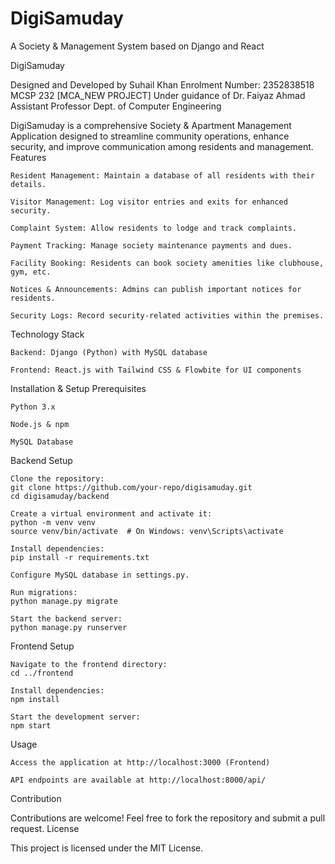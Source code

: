# DigiSamuday
A Society &amp; Management System based on Django and React


DigiSamuday

Designed and Developed by 
Suhail Khan
Enrolment Number: 2352838518
MCSP 232 [MCA_NEW PROJECT]
Under guidance of 
Dr. Faiyaz Ahmad
Assistant Professor
Dept. of Computer Engineering

DigiSamuday is a comprehensive Society & Apartment Management Application designed to streamline community operations, enhance security, and improve communication among residents and management.
Features

    Resident Management: Maintain a database of all residents with their details.

    Visitor Management: Log visitor entries and exits for enhanced security.

    Complaint System: Allow residents to lodge and track complaints.

    Payment Tracking: Manage society maintenance payments and dues.

    Facility Booking: Residents can book society amenities like clubhouse, gym, etc.

    Notices & Announcements: Admins can publish important notices for residents.

    Security Logs: Record security-related activities within the premises.

Technology Stack

    Backend: Django (Python) with MySQL database

    Frontend: React.js with Tailwind CSS & Flowbite for UI components

Installation & Setup
Prerequisites

    Python 3.x

    Node.js & npm

    MySQL Database

Backend Setup

    Clone the repository:
    git clone https://github.com/your-repo/digisamuday.git
    cd digisamuday/backend

    Create a virtual environment and activate it:
    python -m venv venv
    source venv/bin/activate  # On Windows: venv\Scripts\activate

    Install dependencies:
    pip install -r requirements.txt

    Configure MySQL database in settings.py.

    Run migrations:
    python manage.py migrate

    Start the backend server:
    python manage.py runserver

Frontend Setup

    Navigate to the frontend directory:
    cd ../frontend

    Install dependencies:
    npm install

    Start the development server:
    npm start

Usage

    Access the application at http://localhost:3000 (Frontend)

    API endpoints are available at http://localhost:8000/api/

Contribution

Contributions are welcome! Feel free to fork the repository and submit a pull request.
License

This project is licensed under the MIT License.
